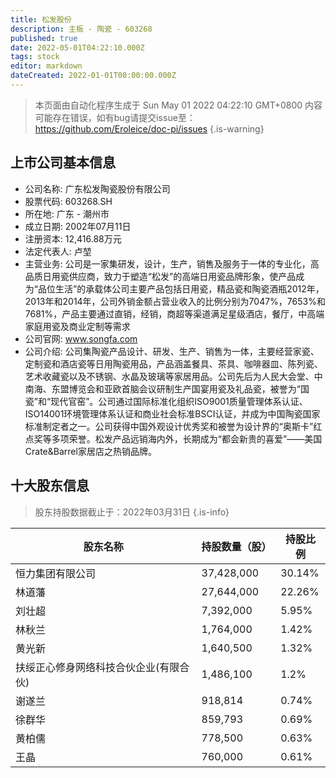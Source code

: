 ```yaml
---
title: 松发股份
description: 主板 - 陶瓷 - 603268
published: true
date: 2022-05-01T04:22:10.000Z
tags: stock
editor: markdown
dateCreated: 2022-01-01T00:00:00.000Z
---
```


> 本页面由自动化程序生成于 Sun May 01 2022 04:22:10 GMT+0800
> 内容可能存在错误，如有bug请提交issue至：https://github.com/Eroleice/doc-pi/issues
{.is-warning}

## 上市公司基本信息
- 公司名称: 广东松发陶瓷股份有限公司
- 股票代码: 603268.SH
- 所在地: 广东 - 潮州市
- 成立日期: 2002年07月11日
- 注册资本: 12,416.88万元
- 法定代表人: 卢堃
- 主营业务: 公司是一家集研发，设计，生产，销售及服务于一体的专业化，高品质日用瓷供应商，致力于塑造“松发”的高端日用瓷品牌形象，使产品成为“品位生活”的承载体公司主要产品包括日用瓷，精品瓷和陶瓷酒瓶2012年，2013年和2014年，公司外销金额占营业收入的比例分别为7047%，7653%和7681%，产品主要通过直销，经销，商超等渠道满足星级酒店，餐厅，中高端家庭用瓷及商业定制等需求
- 公司官网: www.songfa.com
- 公司介绍: 公司集陶瓷产品设计、研发、生产、销售为一体，主要经营家瓷、定制瓷和酒店瓷等日用陶瓷用品，产品涵盖餐具、茶具、咖啡器皿、陈列瓷、艺术收藏瓷以及不锈钢、水晶及玻璃等家居用品。公司先后为人民大会堂、中南海、东盟博览会和亚欧首脑会议研制生产国宴用瓷及礼品瓷，被誉为“国瓷”和“现代官窑”。公司通过国际标准化组织ISO9001质量管理体系认证、ISO14001环境管理体系认证和商业社会标准BSCI认证，并成为中国陶瓷国家标准制定者之一。公司获得中国外观设计优秀奖和被誉为设计界的“奥斯卡”红点奖等多项荣誉。松发产品远销海内外，长期成为“都会新贵的喜爱”——美国Crate&Barrel家居店之热销品牌。


## 十大股东信息
> 股东持股数据截止于：2022年03月31日
{.is-info}

| 股东名称 | 持股数量（股） | 持股比例 |
| --- | --- | --- |
| 恒力集团有限公司 | 37,428,000 | 30.14% |
| 林道藩 | 27,644,000 | 22.26% |
| 刘壮超 | 7,392,000 | 5.95% |
| 林秋兰 | 1,764,000 | 1.42% |
| 黄光新 | 1,640,500 | 1.32% |
| 扶绥正心修身网络科技合伙企业(有限合伙) | 1,486,100 | 1.2% |
| 谢遂兰 | 918,814 | 0.74% |
| 徐群华 | 859,793 | 0.69% |
| 黄柏儒 | 778,500 | 0.63% |
| 王晶 | 760,000 | 0.61% |




